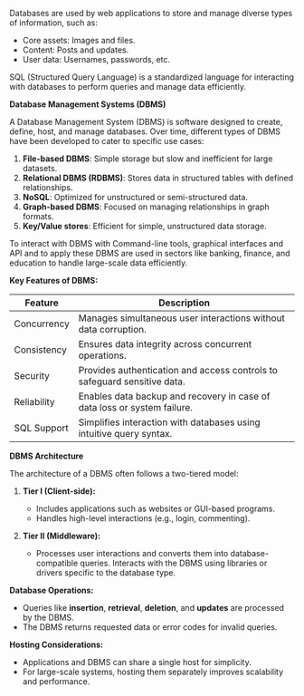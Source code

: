 Databases are used by web applications to store and manage diverse types of information, such as:
- Core assets: Images and files.
- Content: Posts and updates.
- User data: Usernames, passwords, etc.

SQL (Structured Query Language) is a standardized language for interacting with databases to perform queries and manage data efficiently.

**Database Management Systems (DBMS)**

A Database Management System (DBMS) is software designed to create, define, host, and manage databases. Over time, different types of DBMS have been developed to cater to specific use cases:

1. **File-based DBMS**: Simple storage but slow and inefficient for large datasets.
2. **Relational DBMS (RDBMS)**: Stores data in structured tables with defined relationships.
3. **NoSQL**: Optimized for unstructured or semi-structured data.
4. **Graph-based DBMS**: Focused on managing relationships in graph formats.
5. **Key/Value stores**: Efficient for simple, unstructured data storage.

To interact with DBMS with Command-line tools, graphical interfaces and API and to apply these DBMS are used in sectors like banking, finance, and education to handle large-scale data efficiently.

**Key Features of DBMS:**

|Feature|Description|
|---|---|
|Concurrency|Manages simultaneous user interactions without data corruption.|
|Consistency|Ensures data integrity across concurrent operations.|
|Security|Provides authentication and access controls to safeguard sensitive data.|
|Reliability|Enables data backup and recovery in case of data loss or system failure.|
|SQL Support|Simplifies interaction with databases using intuitive query syntax.|

**DBMS Architecture**

The architecture of a DBMS often follows a two-tiered model:
1. **Tier I (Client-side):**
    - Includes applications such as websites or GUI-based programs.
    - Handles high-level interactions (e.g., login, commenting).

1. **Tier II (Middleware):**
    - Processes user interactions and converts them into database-compatible queries. Interacts with the DBMS using libraries or drivers specific to the database type.

**Database Operations:**
- Queries like **insertion**, **retrieval**, **deletion**, and **updates** are processed by the DBMS.
- The DBMS returns requested data or error codes for invalid queries.

**Hosting Considerations:**
- Applications and DBMS can share a single host for simplicity.
- For large-scale systems, hosting them separately improves scalability and performance.